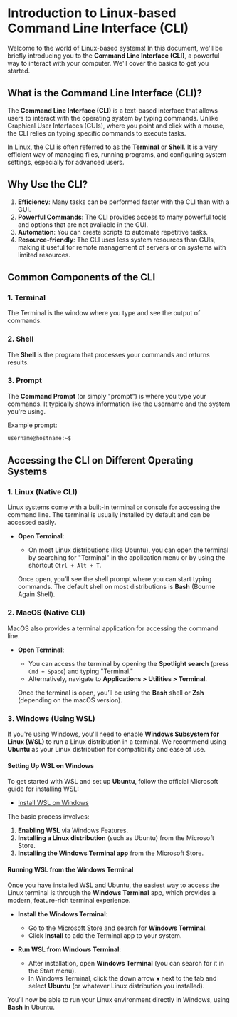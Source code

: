 # Introduction to Linux-based Command Line Interface (CLI)

Welcome to the world of Linux-based systems! In this document, we'll be briefly introducing you to the **Command Line Interface (CLI)**, a powerful way to interact with your computer. We'll cover the basics to get you started.

## What is the Command Line Interface (CLI)?

The **Command Line Interface (CLI)** is a text-based interface that allows users to interact with the operating system by typing commands. Unlike Graphical User Interfaces (GUIs), where you point and click with a mouse, the CLI relies on typing specific commands to execute tasks.

In Linux, the CLI is often referred to as the **Terminal** or **Shell**. It is a very efficient way of managing files, running programs, and configuring system settings, especially for advanced users.

## Why Use the CLI?

1. **Efficiency**: Many tasks can be performed faster with the CLI than with a GUI.
2. **Powerful Commands**: The CLI provides access to many powerful tools and options that are not available in the GUI.
3. **Automation**: You can create scripts to automate repetitive tasks.
4. **Resource-friendly**: The CLI uses less system resources than GUIs, making it useful for remote management of servers or on systems with limited resources.

## Common Components of the CLI

### 1. **Terminal**

The Terminal is the window where you type and see the output of commands.

### 2. **Shell**

The **Shell** is the program that processes your commands and returns results.

### 3. **Prompt**

The **Command Prompt** (or simply "prompt") is where you type your commands. It typically shows information like the username and the system you're using.

Example prompt:

```bash
username@hostname:~$
```

## Accessing the CLI on Different Operating Systems

### 1. **Linux (Native CLI)**

Linux systems come with a built-in terminal or console for accessing the command line. The terminal is usually installed by default and can be accessed easily.

- **Open Terminal**: 
  - On most Linux distributions (like Ubuntu), you can open the terminal by searching for "Terminal" in the application menu or by using the shortcut `Ctrl + Alt + T`.
  
  Once open, you’ll see the shell prompt where you can start typing commands. The default shell on most distributions is **Bash** (Bourne Again Shell).

### 2. **MacOS (Native CLI)**

MacOS also provides a terminal application for accessing the command line.

- **Open Terminal**:
  - You can access the terminal by opening the **Spotlight search** (press `Cmd + Space`) and typing "Terminal."
  - Alternatively, navigate to **Applications > Utilities > Terminal**.
  
  Once the terminal is open, you’ll be using the **Bash** shell or **Zsh** (depending on the macOS version).

### 3. **Windows (Using WSL)**

If you're using Windows, you'll need to enable **Windows Subsystem for Linux (WSL)** to run a Linux distribution in a terminal. We recommend using **Ubuntu** as your Linux distribution for compatibility and ease of use.

#### Setting Up WSL on Windows

To get started with WSL and set up **Ubuntu**, follow the official Microsoft guide for installing WSL:

- [Install WSL on Windows](https://docs.microsoft.com/en-us/windows/wsl/install)

The basic process involves:
1. **Enabling WSL** via Windows Features.
2. **Installing a Linux distribution** (such as Ubuntu) from the Microsoft Store.
3. **Installing the Windows Terminal app** from the Microsoft Store.

#### Running WSL from the Windows Terminal

Once you have installed WSL and Ubuntu, the easiest way to access the Linux terminal is through the **Windows Terminal** app, which provides a modern, feature-rich terminal experience.

- **Install the Windows Terminal**:
  - Go to the [Microsoft Store](https://aka.ms/terminal) and search for **Windows Terminal**.
  - Click **Install** to add the Terminal app to your system.
  
- **Run WSL from Windows Terminal**:
  - After installation, open **Windows Terminal** (you can search for it in the Start menu).
  - In Windows Terminal, click the down arrow `▼` next to the tab and select **Ubuntu** (or whatever Linux distribution you installed).
  
You’ll now be able to run your Linux environment directly in Windows, using **Bash** in Ubuntu.


